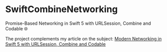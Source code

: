 # SwiftCombineNetworking
Promise-Based Networking in Swift 5 with URLSession, Combine and Codable 🌐

The project complements my article on the subject: [Modern Networking in Swift 5 with URLSession, Combine and Codable](https://www.vadimbulavin.com/modern-networking-in-swift-5-with-urlsession-combine-framework-and-codable/)
